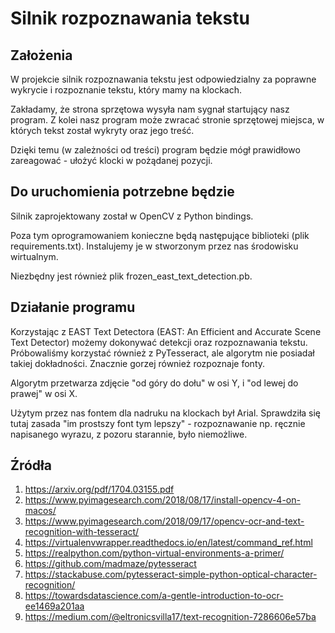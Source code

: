 # Silnik rozpoznawania tekstu
## Założenia

W projekcie silnik rozpoznawania tekstu jest odpowiedzialny za poprawne wykrycie i rozpoznanie tekstu, który mamy na klockach.

Zakładamy, że strona sprzętowa wysyła nam sygnał startujący nasz program.
Z kolei nasz program może zwracać stronie sprzętowej miejsca, w których tekst został wykryty oraz jego treść.

Dzięki temu (w zależności od treści) program będzie mógł prawidłowo zareagować - ułożyć klocki w pożądanej pozycji.

## Do uruchomienia potrzebne będzie

Silnik zaprojektowany został w OpenCV z Python bindings.

Poza tym oprogramowaniem konieczne będą następujące biblioteki (plik requirements.txt). Instalujemy je w stworzonym przez nas środowisku wirtualnym.

Niezbędny jest również plik frozen_east_text_detection.pb.

## Działanie programu 

Korzystając z EAST Text Detectora (EAST: An Efficient and Accurate Scene Text Detector) możemy dokonywać detekcji oraz rozpoznawania tekstu.
Próbowaliśmy korzystać również z PyTesseract, ale algorytm nie posiadał takiej dokładności.
Znacznie gorzej również rozpoznaje fonty.

Algorytm przetwarza zdjęcie "od góry do dołu" w osi Y, i "od lewej do prawej" w osi X.

Użytym przez nas fontem dla nadruku na klockach był Arial. Sprawdziła się tutaj zasada "im prostszy font tym lepszy" - rozpoznawanie np. ręcznie napisanego wyrazu, z pozoru starannie, było niemożliwe.

## Źródła
1. https://arxiv.org/pdf/1704.03155.pdf
2. https://www.pyimagesearch.com/2018/08/17/install-opencv-4-on-macos/
3. https://www.pyimagesearch.com/2018/09/17/opencv-ocr-and-text-recognition-with-tesseract/
4. https://virtualenvwrapper.readthedocs.io/en/latest/command_ref.html
5. https://realpython.com/python-virtual-environments-a-primer/
6. https://github.com/madmaze/pytesseract
7. https://stackabuse.com/pytesseract-simple-python-optical-character-recognition/
8. https://towardsdatascience.com/a-gentle-introduction-to-ocr-ee1469a201aa
9. https://medium.com/@eltronicsvilla17/text-recognition-7286606e57ba